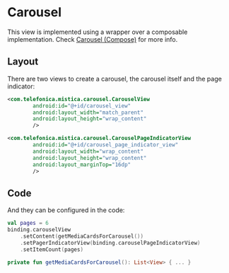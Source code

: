 # Carousel

This view is implemented using a wrapper over a composable implementation. Check [Carousel (Compose)](../compose/carousel/README.md) for more info.

## Layout
There are two views to create a carousel, the carousel itself and the page indicator:

```xml
<com.telefonica.mistica.carousel.CarouselView
        android:id="@+id/carousel_view"
        android:layout_width="match_parent"
        android:layout_height="wrap_content"
        />

<com.telefonica.mistica.carousel.CarouselPageIndicatorView
        android:id="@+id/carousel_page_indicator_view"
        android:layout_width="wrap_content"
        android:layout_height="wrap_content"
        android:layout_marginTop="16dp"
        />
```

## Code
And they can be configured in the code:

```kotlin
val pages = 6
binding.carouselView
    .setContent(getMediaCardsForCarousel())
    .setPagerIndicatorView(binding.carouselPageIndicatorView)
    .setItemCount(pages)

private fun getMediaCardsForCarousel(): List<View> { ... }
```